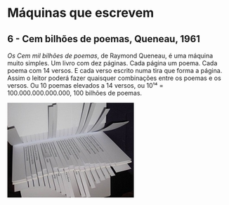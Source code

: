 # Máquinas que escrevem
## 6 - Cem bilhões de poemas, Queneau, 1961

*Os Cem mil bilhões de poemas*, de Raymond Queneau, é uma máquina muito simples. Um livro com dez páginas. Cada página um poema. Cada poema com 14 versos. E cada verso escrito numa tira que forma a página. Assim o leitor poderá fazer quaisquer combinações entre os poemas e os versos. Ou 10 poemas elevados a 14 versos, ou 10¹⁴ = 100.000.000.000.000, 100 bilhões de poemas.

![Queneau](imagens/queneau.jpg)
